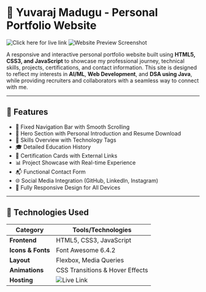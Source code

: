 # 💼 Yuvaraj Madugu - Personal Portfolio Website

![Click here for live link]((https://yuvarajmadugu.github.io/Portfolio/))
![Website Preview Screenshot]((https://github.com/yuvarajmadugu/Portfolio/blob/main/PortfolioScreenshot.png))

A responsive and interactive personal portfolio website built using **HTML5, CSS3, and JavaScript** to showcase my professional journey, technical skills, projects, certifications, and contact information. This site is designed to reflect my interests in **AI/ML**, **Web Development**, and **DSA using Java**, while providing recruiters and collaborators with a seamless way to connect with me.

---

## 📌 Features

- 🔗 Fixed Navigation Bar with Smooth Scrolling  
- 👤 Hero Section with Personal Introduction and Resume Download  
- 🧠 Skills Overview with Technology Tags  
- 🎓 Detailed Education History  
- 📜 Certification Cards with External Links  
- 📊 Project Showcase with Real-time Experience  
- 📬 Functional Contact Form  
- 🌐 Social Media Integration (GitHub, LinkedIn, Instagram)  
- 📱 Fully Responsive Design for All Devices  

---

## 🚀 Technologies Used

| Category          | Tools/Technologies                             |
|------------------|------------------------------------------------|
| **Frontend**     | HTML5, CSS3, JavaScript                        |
| **Icons & Fonts**| Font Awesome 6.4.2                             |
| **Layout**       | Flexbox, Media Queries                         |
| **Animations**   | CSS Transitions & Hover Effects                |
| **Hosting**      | ![Live Link]([https://pages.github.com/](https://yuvarajmadugu.github.io/Portfolio)/)|



